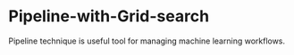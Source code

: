 # Pipeline-with-Grid-search
Pipeline technique is useful tool for managing machine learning workflows.
